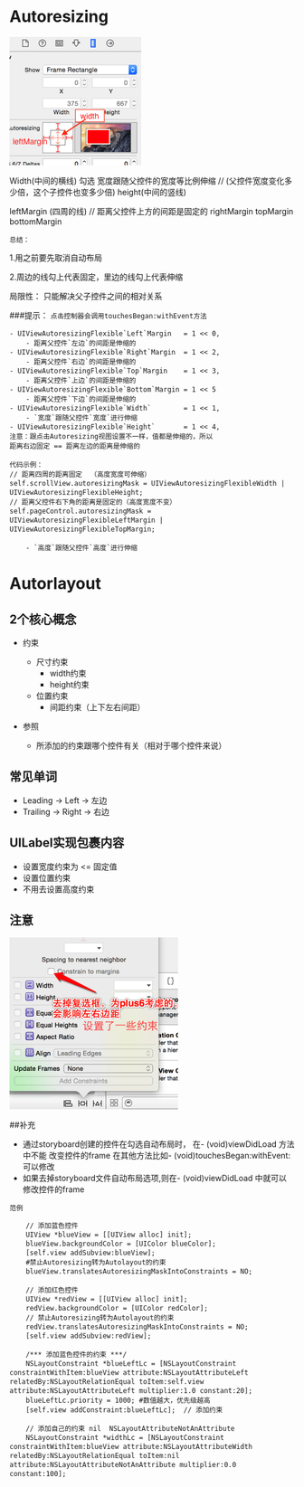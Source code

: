 # Autoresizing
![](./AutoResizing.png)

Width(中间的横线) 勾选 宽度跟随父控件的宽度等比例伸缩
// (父控件宽度变化多少倍，这个子控件也变多少倍)
height(中间的竖线)

leftMargin (四周的线) // 距离父控件上方的间距是固定的
rightMargin
topMargin
bottomMargin

`总结：`

1.用之前要先取消自动布局

2.周边的线勾上代表固定，里边的线勾上代表伸缩

局限性： 只能解决父子控件之间的相对关系

###提示： `点击控制器会调用touchesBegan:withEvent方法`

```objc
- UIViewAutoresizingFlexible`Left`Margin   = 1 << 0,
    - 距离父控件`左边`的间距是伸缩的
- UIViewAutoresizingFlexible`Right`Margin  = 1 << 2,
    - 距离父控件`右边`的间距是伸缩的
- UIViewAutoresizingFlexible`Top`Margin    = 1 << 3,
    - 距离父控件`上边`的间距是伸缩的
- UIViewAutoresizingFlexible`Bottom`Margin = 1 << 5
    - 距离父控件`下边`的间距是伸缩的
- UIViewAutoresizingFlexible`Width`        = 1 << 1,
    - `宽度`跟随父控件`宽度`进行伸缩
- UIViewAutoresizingFlexible`Height`       = 1 << 4,
注意：跟点击Autoresizing视图设置不一样，值都是伸缩的，所以
距离右边固定 == 距离左边的距离是伸缩的

代码示例：
// 距离四周的距离固定  （高度宽度可伸缩）
self.scrollView.autoresizingMask = UIViewAutoresizingFlexibleWidth | UIViewAutoresizingFlexibleHeight;
// 距离父控件右下角的距离是固定的（高度宽度不变）
self.pageControl.autoresizingMask = UIViewAutoresizingFlexibleLeftMargin | UIViewAutoresizingFlexibleTopMargin;

    - `高度`跟随父控件`高度`进行伸缩
```
# Autorlayout

## 2个核心概念
- 约束
    - 尺寸约束
        - width约束
        - height约束
    - 位置约束
        - 间距约束（上下左右间距）

- 参照
    - 所添加的约束跟哪个控件有关（相对于哪个控件来说）

## 常见单词
- Leading -> Left -> 左边
- Trailing -> Right -> 右边

## UILabel实现包裹内容
- 设置宽度约束为 <= 固定值
- 设置位置约束
- 不用去设置高度约束
## 注意
![](./Autolayout1.png)

##补充
- 通过storyboard创建的控件在勾选自动布局时，
在- (void)viewDidLoad 方法中不能 改变控件的frame 在其他方法比如- (void)touchesBegan:withEvent: 可以修改
- 如果去掉storyboard文件自动布局选项,则在- (void)viewDidLoad
中就可以修改控件的frame

`范例`
```objc
    // 添加蓝色控件
    UIView *blueView = [[UIView alloc] init];
    blueView.backgroundColor = [UIColor blueColor];
    [self.view addSubview:blueView];
    #禁止Autoresizing转为Autolayout的约束
    blueView.translatesAutoresizingMaskIntoConstraints = NO;

    // 添加红色控件
    UIView *redView = [[UIView alloc] init];
    redView.backgroundColor = [UIColor redColor];
    // 禁止Autoresizing转为Autolayout的约束
    redView.translatesAutoresizingMaskIntoConstraints = NO;
    [self.view addSubview:redView];

    /*** 添加蓝色控件的约束 ***/
    NSLayoutConstraint *blueLeftLc = [NSLayoutConstraint constraintWithItem:blueView attribute:NSLayoutAttributeLeft relatedBy:NSLayoutRelationEqual toItem:self.view attribute:NSLayoutAttributeLeft multiplier:1.0 constant:20];
    blueLeftLc.priority = 1000; #数值越大，优先级越高
    [self.view addConstraint:blueLeftLc];  // 添加约束

    // 添加自己的约束 nil  NSLayoutAttributeNotAnAttribute
    NSLayoutConstraint *widthLc = [NSLayoutConstraint constraintWithItem:blueView attribute:NSLayoutAttributeWidth relatedBy:NSLayoutRelationEqual toItem:nil attribute:NSLayoutAttributeNotAnAttribute multiplier:0.0 constant:100];

```
